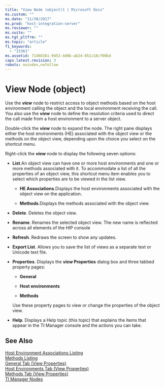 ```yaml
---
title: "View Node (object)1 | Microsoft Docs"
ms.custom: ""
ms.date: "11/30/2017"
ms.prod: "host-integration-server"
ms.reviewer: ""
ms.suite: ""
ms.tgt_pltfrm: ""
ms.topic: "article"
f1_keywords: 
  - "15361"
ms.assetid: 714683b1-9453-4d0b-ab24-051c18cf00bd
caps.latest.revision: 3
robots: noindex,nofollow
---
```

# View Node (object)
Use the ***view*** node to restrict access to object methods based on the host environment calling the object and the local environment receiving the call. You also use the ***view*** node to define the resolution criteria used to direct the call made from a host environment to a server object.  
  
 Double-click the ***view*** node to expand the node. The right pane displays either the host environments (HE) associated with the object view or the methods on the object view, depending upon the choice you select on the shortcut menu.  
  
 Right-click the ***view*** node to display the following seven options:  
  
-   **List**.An object view can have one or more host environments and one or more methods associated with it. To accommodate a list of all the properties of an object view, this shortcut menu item enables you to select which properties are to be viewed in the list view.  
  
    -   **HE Associations**.Displays the host environments associated with the object view on the application.  
  
    -   **Methods**.Displays the methods associated with the object view.  
  
-   **Delete**. Deletes the object view.  
  
-   **Rename**. Renames the selected object view. The new name is reflected across all elements of the HIP console  
  
-   **Refresh**. Redraws the screen to show any updates.  
  
-   **Export List**. Allows you to save the list of views as a separate text or Unicode text file.  
  
-   **Properties**. Displays the ***view* Properties** dialog box and three tabbed property pages:  
  
    -   **General**  
  
    -   **Host environments**  
  
    -   **Methods**  
  
     Use these property pages to view or change the properties of the object view.  
  
-   **Help**. Displays a Help topic (this topic) that explains the items that appear in the TI Manager console and the actions you can take.  
  
## See Also  
 [Host Environment Associations Listing](../core/host-environment-associations-listing1.md)   
 [Methods Listing](../core/methods-listing2.md)   
 [General Tab (View Properties)](../core/general-tab-view-properties-1.md)   
 [Host Environments Tab (View Properties)](../core/host-environments-tab-view-properties-1.md)   
 [Methods Tab (View Properties)](../core/methods-tab-view-properties-1.md)   
 [TI Manager Nodes](../core/ti-manager-nodes2.md)